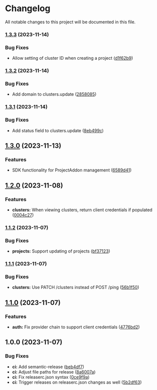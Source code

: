 # Changelog

All notable changes to this project will be documented in this file.

### [1.3.3](https://github.com/launchboxio/launchbox-go-sdk/compare/v1.3.2...v1.3.3) (2023-11-14)


### Bug Fixes

* Allow setting of cluster ID when creating a project ([d1f62b9](https://github.com/launchboxio/launchbox-go-sdk/commit/d1f62b98a35f22fad07c2c1c806ede856057f3cd))

### [1.3.2](https://github.com/launchboxio/launchbox-go-sdk/compare/v1.3.1...v1.3.2) (2023-11-14)


### Bug Fixes

* Add domain to clusters.update ([2858085](https://github.com/launchboxio/launchbox-go-sdk/commit/2858085b726deb1dbe80f6b0f33cbd609434b0ce))

### [1.3.1](https://github.com/launchboxio/launchbox-go-sdk/compare/v1.3.0...v1.3.1) (2023-11-14)


### Bug Fixes

* Add status field to clusters.update ([8eb499c](https://github.com/launchboxio/launchbox-go-sdk/commit/8eb499c34a27279c6e6c20aac1b95895efb19d4e))

## [1.3.0](https://github.com/launchboxio/launchbox-go-sdk/compare/v1.2.0...v1.3.0) (2023-11-13)


### Features

* SDK functionality for ProjectAddon management ([6589d41](https://github.com/launchboxio/launchbox-go-sdk/commit/6589d41176a6947fc6d7f400f84c82b1da5ef12b))

## [1.2.0](https://github.com/launchboxio/launchbox-go-sdk/compare/v1.1.2...v1.2.0) (2023-11-08)


### Features

* **clusters:** When viewing clusters, return client credentials if populated ([0004c27](https://github.com/launchboxio/launchbox-go-sdk/commit/0004c27ff9e58819d70fdab107f8293f2308d0f6))

### [1.1.2](https://github.com/launchboxio/launchbox-go-sdk/compare/v1.1.1...v1.1.2) (2023-11-07)


### Bug Fixes

* **projects:** Support updating of projects ([bf37123](https://github.com/launchboxio/launchbox-go-sdk/commit/bf37123e3dcd4d32a823a406bd38b3922b5ed612))

### [1.1.1](https://github.com/launchboxio/launchbox-go-sdk/compare/v1.1.0...v1.1.1) (2023-11-07)


### Bug Fixes

* **clusters:** Use PATCH /clusters instead of POST /ping ([56b1f50](https://github.com/launchboxio/launchbox-go-sdk/commit/56b1f507ca5b824b2941f35eaf1b74a3416c7509))

## [1.1.0](https://github.com/launchboxio/launchbox-go-sdk/compare/v1.0.0...v1.1.0) (2023-11-07)


### Features

* **auth:** Fix provider chain to support client credentials ([4776bd2](https://github.com/launchboxio/launchbox-go-sdk/commit/4776bd292f5f7b09ab39a8743b5a8918597c280e))

## 1.0.0 (2023-11-07)


### Bug Fixes

* **ci:** Add semantic-release ([beb4df7](https://github.com/launchboxio/launchbox-go-sdk/commit/beb4df7a4f179442a6cbc099e6c0f93770882f13))
* **ci:** Adjust file paths for release ([8a6007a](https://github.com/launchboxio/launchbox-go-sdk/commit/8a6007a49a3825be9f8fae2283fbc87e8713e170))
* **ci:** Fix releaserc.json syntax ([0ce9f9a](https://github.com/launchboxio/launchbox-go-sdk/commit/0ce9f9ac3fc5e696ca596eed265b174831ca581c))
* **ci:** Trigger releases on releaserc.json changes as well ([5b2df63](https://github.com/launchboxio/launchbox-go-sdk/commit/5b2df63ffe747d3256796c7b98d50e72d450bca5))
